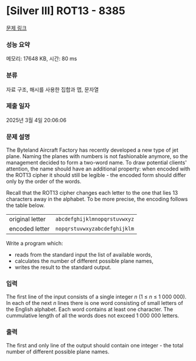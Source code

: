 # [Silver III] ROT13 - 8385 

[문제 링크](https://www.acmicpc.net/problem/8385) 

### 성능 요약

메모리: 17648 KB, 시간: 80 ms

### 분류

자료 구조, 해시를 사용한 집합과 맵, 문자열

### 제출 일자

2025년 3월 4일 20:06:06

### 문제 설명

<p>The Byteland Aircraft Factory has recently developed a new type of jet plane. Naming the planes with numbers is not fashionable anymore, so the management decided to form a two-word name. To draw potential clients' attention, the name should have an additional property: when encoded with the ROT13 cipher it should still be legible - the encoded form should differ only by the order of the words.</p>

<p>Recall that the ROT13 cipher changes each letter to the one that lies 13 characters away in the alphabet. To be more precise, the encoding follows the table below.</p>

<table class="table table-bordered" style="width: 100%;">
	<tbody>
		<tr>
			<td>original letter</td>
			<td><code>abcdefghijklmnopqrstuvwxyz</code></td>
		</tr>
		<tr>
			<td>encoded letter</td>
			<td><code>nopqrstuvwxyzabcdefghijklm</code></td>
		</tr>
	</tbody>
</table>

<p>Write a program which:</p>

<ul>
	<li>reads from the standard input the list of available words,</li>
	<li>calculates the number of different possible plane names,</li>
	<li>writes the result to the standard output.</li>
</ul>

### 입력 

 <p>The first line of the input consists of a single integer <em>n</em> (1 ≤ <em>n</em> ≤ 1 000 000). In each of the next <em>n</em> lines there is one word consisting of small letters of the English alphabet. Each word contains at least one character. The cummulative length of all the words does not exceed 1 000 000 letters.</p>

### 출력 

 <p>The first and only line of the output should contain one integer - the total number of different possible plane names.</p>

